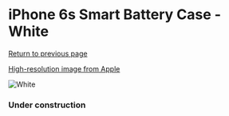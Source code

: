 # iPhone 6s Smart Battery Case - White

[Return to previous page](/iphone_6)

[High-resolution image from Apple](https://store.storeimages.cdn-apple.com/8756/as-images.apple.com/is/MGQM2?wid=4500&hei=4500&fmt=png)

<div style="width: 384px"><img src="/everysource/MGQM2.png" alt="White"></div>

### Under construction
